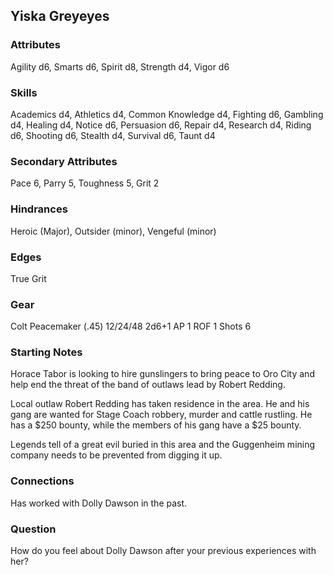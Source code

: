 ## Yiska Greyeyes

### Attributes
Agility d6, Smarts d6, Spirit d8, Strength d4, Vigor d6

### Skills
Academics d4, Athletics d4, Common Knowledge d4, Fighting d6, Gambling d4, Healing d4, Notice d6, Persuasion d6, Repair d4, Research d4, Riding d6, Shooting d6, Stealth d4, Survival d6, Taunt d4

### Secondary Attributes
Pace 6, Parry 5, Toughness 5, Grit 2

### Hindrances
Heroic (Major), Outsider (minor), Vengeful (minor)

### Edges
True Grit

### Gear
Colt Peacemaker (.45) 12/24/48 2d6+1 AP 1 ROF 1 Shots 6

### Starting Notes

Horace Tabor is looking to hire gunslingers to bring peace to Oro City and help end the threat of the band of outlaws lead by Robert Redding.

Local outlaw Robert Redding has taken residence in the area. He and his gang are wanted for Stage Coach robbery, murder and cattle rustling. He has a $250 bounty, while the members of his gang have a $25 bounty.

Legends tell of a great evil buried in this area and the Guggenheim mining company needs to be prevented from digging it up.

### Connections

Has worked with Dolly Dawson in the past.

### Question

How do you feel about Dolly Dawson after your previous experiences with her?